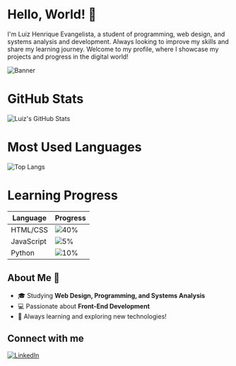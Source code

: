 # Hello, World! 👋

I'm Luiz Henrique Evangelista, a student of programming, web design, and systems analysis and development. Always looking to improve my skills and share my learning journey. Welcome to my profile, where I showcase my projects and progress in the digital world!

![Banner]([[https://url-da-imagem.com/imagem.jpg](https://www.google.com/url?sa=i&url=https%3A%2F%2Fgifer.com%2Fpt%2FAjA6&psig=AOvVaw06MAFL_wkFtudg16eQKrPm&ust=1727432505491000&source=images&cd=vfe&opi=89978449&ved=0CBMQjRxqFwoTCMDM8dix4IgDFQAAAAAdAAAAABAx)](https://www.google.com/url?sa=i&url=https%3A%2F%2Fwww.pinterest.com%2Fpin%2F659144095447192350%2F&psig=AOvVaw06MAFL_wkFtudg16eQKrPm&ust=1727432505491000&source=images&cd=vfe&opi=89978449&ved=0CBMQjRxqFwoTCMDM8dix4IgDFQAAAAAdAAAAABA5))

 
 # GitHub Stats

![Luiz's GitHub Stats](https://github-readme-stats.vercel.app/api?username=talonflame1612&show_icons=true&theme=dracula)

# Most Used Languages

![Top Langs](https://github-readme-stats.vercel.app/api/top-langs/?username=talonflame1612&layout=compact&theme=dracula)

# Learning Progress

| Language     | Progress |
|--------------|----------|
| HTML/CSS     | ![40%](https://progress-bar.dev/90) |
| JavaScript   | ![5%](https://progress-bar.dev/70) |
| Python       | ![10%](https://progress-bar.dev/60) |


## About Me 🌟

- 🎓 Studying **Web Design, Programming, and Systems Analysis**
- 💻 Passionate about **Front-End Development**
- 🚀 Always learning and exploring new technologies!


## Connect with me

[![LinkedIn](https://img.shields.io/badge/LinkedIn-0077B5?style=for-the-badge&logo=linkedin&logoColor=white)](https://www.linkedin.com/in/luiz-henrique-9761052b4)



